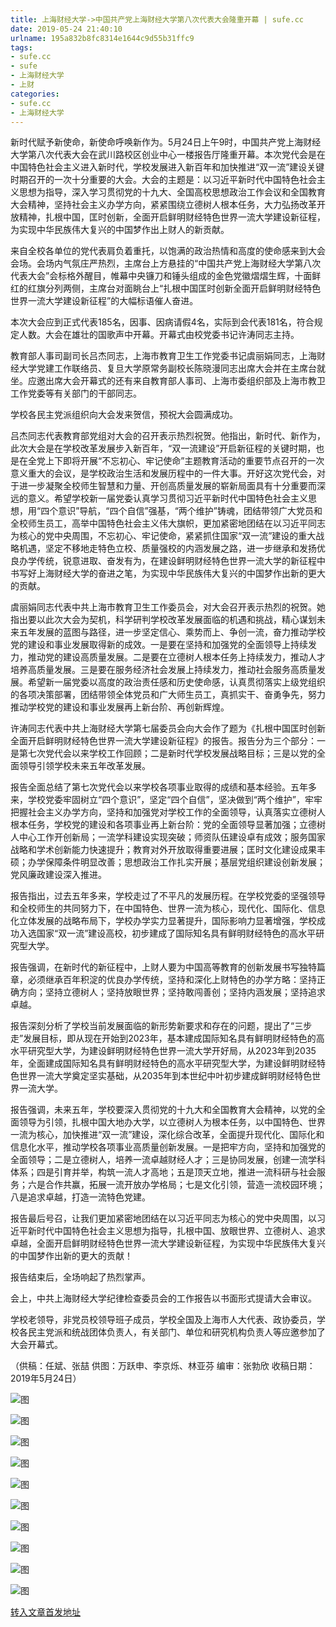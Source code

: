 ```yaml
---
title: 上海财经大学->中国共产党上海财经大学第八次代表大会隆重开幕 | sufe.cc
date: 2019-05-24 21:40:10
urlname: 195a832b8fc8314e1644c9d55b31ffc9
tags: 
- sufe.cc
- sufe
- 上海财经大学
- 上财
categories:
- sufe.cc
- 上海财经大学
---
```



新时代赋予新使命，新使命呼唤新作为。5月24日上午9时，中国共产党上海财经大学第八次代表大会在武川路校区创业中心一楼报告厅隆重开幕。本次党代会是在中国特色社会主义进入新时代，学校发展进入新百年和加快推进“双一流”建设关键时期召开的一次十分重要的大会。大会的主题是：以习近平新时代中国特色社会主义思想为指导，深入学习贯彻党的十九大、全国高校思想政治工作会议和全国教育大会精神，坚持社会主义办学方向，紧紧围绕立德树人根本任务，大力弘扬改革开放精神，扎根中国，匡时创新，全面开启鲜明财经特色世界一流大学建设新征程，为实现中华民族伟大复兴的中国梦作出上财人的新贡献。

来自全校各单位的党代表肩负着重托，以饱满的政治热情和高度的使命感来到大会会场。会场内气氛庄严热烈，主席台上方悬挂的“中国共产党上海财经大学第八次代表大会”会标格外醒目，帷幕中央镰刀和锤头组成的金色党徽熠熠生辉，十面鲜红的红旗分列两侧，主席台对面眺台上“扎根中国匡时创新全面开启鲜明财经特色世界一流大学建设新征程”的大幅标语催人奋进。

本次大会应到正式代表185名，因事、因病请假4名，实际到会代表181名，符合规定人数。大会在雄壮的国歌声中开幕。开幕式由校党委书记许涛同志主持。

教育部人事司副司长吕杰同志，上海市教育卫生工作党委书记虞丽娟同志，上海财经大学党建工作联络员、复旦大学原常务副校长陈晓漫同志出席大会并在主席台就坐。应邀出席大会开幕式的还有来自教育部人事司、上海市委组织部及上海市教卫工作党委等有关部门的干部同志。

学校各民主党派组织向大会发来贺信，预祝大会圆满成功。

吕杰同志代表教育部党组对大会的召开表示热烈祝贺。他指出，新时代、新作为，此次大会是在学校改革发展步入新百年，“双一流建设”开启新征程的关键时期，也是在全党上下即将开展“不忘初心、牢记使命”主题教育活动的重要节点召开的一次意义重大的会议，是学校政治生活和发展历程中的一件大事。开好这次党代会，对于进一步凝聚全校师生智慧和力量、开创高质量发展的崭新局面具有十分重要而深远的意义。希望学校新一届党委认真学习贯彻习近平新时代中国特色社会主义思想，用“四个意识”导航，“四个自信”强基，“两个维护”铸魂，团结带领广大党员和全校师生员工，高举中国特色社会主义伟大旗帜，更加紧密地团结在以习近平同志为核心的党中央周围，不忘初心、牢记使命，紧紧抓住国家“双一流”建设的重大战略机遇，坚定不移地走特色立校、质量强校的内涵发展之路，进一步继承和发扬优良办学传统，锐意进取、奋发有为，在建设鲜明财经特色世界一流大学的新征程中书写好上海财经大学的奋进之笔，为实现中华民族伟大复兴的中国梦作出新的更大的贡献。

虞丽娟同志代表中共上海市教育卫生工作委员会，对大会召开表示热烈的祝贺。她指出要以此次大会为契机，科学研判学校改革发展面临的机遇和挑战，精心谋划未来五年发展的蓝图与路径，进一步坚定信心、乘势而上、争创一流，奋力推动学校党的建设和事业发展取得新的成效。一是要在坚持和加强党的全面领导上持续发力，推动党的建设高质量发展。二是要在立德树人根本任务上持续发力，推动人才培养高质量发展。三是要在服务经济社会发展上持续发力，推动社会服务高质量发展。希望新一届党委以高度的政治责任感和历史使命感，认真贯彻落实上级党组织的各项决策部署，团结带领全体党员和广大师生员工，真抓实干、奋勇争先，努力推动学校党的建设和事业发展再上新台阶、再创新辉煌。

许涛同志代表中共上海财经大学第七届委员会向大会作了题为《扎根中国匡时创新全面开启鲜明财经特色世界一流大学建设新征程》的报告。报告分为三个部分：一是第七次党代会以来学校工作回顾；二是新时代学校发展战略目标；三是以党的全面领导引领学校未来五年改革发展。

报告全面总结了第七次党代会以来学校各项事业取得的成绩和基本经验。五年多来，学校党委牢固树立“四个意识”，坚定“四个自信”，坚决做到“两个维护”，牢牢把握社会主义办学方向，坚持和加强党对学校工作的全面领导，认真落实立德树人根本任务，学校党的建设和各项事业再上新台阶：党的全面领导显著加强；立德树人中心工作开创新局；一流学科建设实现突破；师资队伍建设卓有成效；服务国家战略和学术创新能力快速提升；教育对外开放取得重要进展；匡时文化建设成果丰硕；办学保障条件明显改善；思想政治工作扎实开展；基层党组织建设创新发展；党风廉政建设深入推进。

报告指出，过去五年多来，学校走过了不平凡的发展历程。在学校党委的坚强领导和全校师生的共同努力下，在中国特色、世界一流为核心，现代化、国际化、信息化立体发展的战略布局下，学校办学实力显著提升，国际影响力显著增强，学校成功入选国家“双一流”建设高校，初步建成了国际知名具有鲜明财经特色的高水平研究型大学。

报告强调，在新时代的新征程中，上财人要为中国高等教育的创新发展书写独特篇章，必须继承百年积淀的优良办学传统，坚持和深化上财特色的办学方略：坚持正确方向；坚持立德树人；坚持放眼世界；坚持敢闯善创；坚持内涵发展；坚持追求卓越。

报告深刻分析了学校当前发展面临的新形势新要求和存在的问题，提出了“三步走”发展目标，即从现在开始到2023年，基本建成国际知名具有鲜明财经特色的高水平研究型大学，为建设鲜明财经特色世界一流大学开好局，从2023年到2035年，全面建成国际知名具有鲜明财经特色的高水平研究型大学，为建设鲜明财经特色世界一流大学奠定坚实基础，从2035年到本世纪中叶初步建成鲜明财经特色世界一流大学。

报告强调，未来五年，学校要深入贯彻党的十九大和全国教育大会精神，以党的全面领导为引领，扎根中国大地办大学，以立德树人为根本任务，以中国特色、世界一流为核心，加快推进“双一流”建设，深化综合改革，全面提升现代化、国际化和信息化水平，推动学校各项事业高质量创新发展。一是把牢方向，坚持和加强党的全面领导；二是立德树人，培养一流卓越财经人才；三是协同发展，创建一流学科体系；四是引育并举，构筑一流人才高地；五是顶天立地，推进一流科研与社会服务；六是合作共赢，拓展一流开放办学格局；七是文化引领，营造一流校园环境；八是追求卓越，打造一流特色党建。

报告最后号召，让我们更加紧密地团结在以习近平同志为核心的党中央周围，以习近平新时代中国特色社会主义思想为指导，扎根中国、放眼世界、立德树人、追求卓越，全面开启鲜明财经特色世界一流大学建设新征程，为实现中华民族伟大复兴的中国梦作出新的更大的贡献！

报告结束后，全场响起了热烈掌声。

会上，中共上海财经大学纪律检查委员会的工作报告以书面形式提请大会审议。

学校老领导，非党员校领导班子成员，学校全国及上海市人大代表、政协委员，学校各民主党派和统战团体负责人，有关部门、单位和研究机构负责人等应邀参加了大会开幕式。

（供稿：任斌、张喆 供图：万跃申、李京烁、林亚芬 编审：张勃欣 收稿日期：2019年5月24日）



![图](http://news.sufe.edu.cn/_upload/article/images/8d/0c/315a8ab3414bb4093a898f8398cd/21be5487-152b-4db2-870f-c342227f7c3d.jpg)

![图](http://news.sufe.edu.cn/_upload/article/images/8d/0c/315a8ab3414bb4093a898f8398cd/0d8ac913-b5fe-4643-ba6a-9d6f384010e9.jpg)

![图](http://news.sufe.edu.cn/_ueditor/images/empty.gif)

![图](http://news.sufe.edu.cn/_upload/article/images/8d/0c/315a8ab3414bb4093a898f8398cd/bc0b66ca-47d4-4ae5-965c-590ec4e7b729.jpg)

![图](http://news.sufe.edu.cn/_upload/article/images/8d/0c/315a8ab3414bb4093a898f8398cd/394ab0ac-8968-4aa6-adda-ec6b9f048bd4.jpg)

![图](http://news.sufe.edu.cn/_upload/article/images/8d/0c/315a8ab3414bb4093a898f8398cd/f19616c4-608e-483a-960c-ffeb2d026b30.jpg)

![图](http://news.sufe.edu.cn/_upload/article/images/8d/0c/315a8ab3414bb4093a898f8398cd/2bde1bc6-e506-44a9-a29b-a5432e1ef82e.png)

![图](http://news.sufe.edu.cn/_upload/article/images/8d/0c/315a8ab3414bb4093a898f8398cd/3a641797-f53c-4059-a1cd-dc570c2b68a4.jpg)

![图](http://news.sufe.edu.cn/_upload/article/images/8d/0c/315a8ab3414bb4093a898f8398cd/8fc47f4b-7c0f-4c47-81c5-80c2dccc32c3.jpg)

![图](http://news.sufe.edu.cn/_upload/article/images/8d/0c/315a8ab3414bb4093a898f8398cd/c9eb6c2b-9e15-4c81-a78a-da94efef277a.jpg)

[转入文章首发地址](http://news.sufe.edu.cn/d8/36/c179a120886/page.htm)